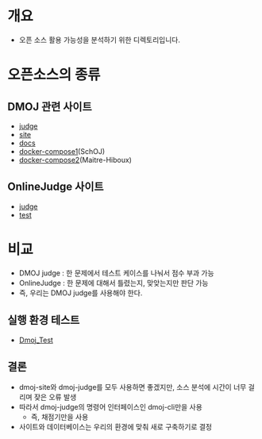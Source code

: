 # 개요
- 오픈 소스 활용 가능성을 분석하기 위한 디렉토리입니다.

# 오픈소스의 종류
## DMOJ 관련 사이트
- [judge](https://github.com/DMOJ/judge)
- [site](https://github.com/DMOJ/site)
- [docs](https://github.com/DMOJ/docs)
- [docker-compose1](https://github.com/SchOJ/dmoj-dockercompose)(SchOJ)
- [docker-compose2](https://github.com/Maitre-Hiboux/dmoj-docker-compose)(Maitre-Hiboux)

## OnlineJudge 사이트
- [judge](https://github.com/QingdaoU/OnlineJudge)
- [test](https://github.com/BJ-Lim/Capstone_Design/blob/master/OSS_analysis/OnlineJudge_test.md)

# 비교
- DMOJ judge : 한 문제에서 테스트 케이스를 나눠서 점수 부과 가능
- OnlineJudge : 한 문제에 대해서 틀렸는지, 맞앚는지만 판단 가능
- 즉, 우리는 DMOJ judge를 사용해야 한다.

## 실행 환경 테스트
- [Dmoj_Test](https://github.com/BJ-Lim/Capstone_Design/blob/master/OSS_analysis/dmoj_setup.md)

## 결론
- dmoj-site와 dmoj-judge를 모두 사용하면 좋겠지만, 소스 분석에 시간이 너무 걸리며 잦은 오류 발생
- 따라서 dmoj-judge의 명령어 인터페이스인 dmoj-cli만을 사용
  - 즉, 채점기만을 사용
- 사이트와 데이터베이스는 우리의 환경에 맞춰 새로 구축하기로 결정
